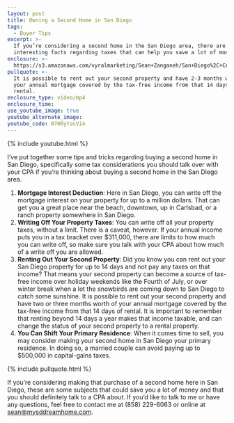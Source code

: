 ```yaml
---
layout: post
title: Owning a Second Home in San Diego
tags:
  - Buyer Tips
excerpt: >-
  If you’re considering a second home in the San Diego area, there are four
  interesting facts regarding taxes that can help you save a lot of money.
enclosure: >-
  https://s3.amazonaws.com/vyralmarketing/Sean+Zanganeh/San+Diego%2C+CA+Real+Estate+Second+Homes+in+San+Diego.mp4
pullquote: >-
  It is possible to rent out your second property and have 2-3 months worth of
  your annual mortgage covered by the tax-free income from that 14 days of
  rental.
enclosure_type: video/mp4
enclosure_time:
use_youtube_image: true
youtube_alternate_image:
youtube_code: 0700yYasVi4
---
```



{% include youtube.html %}

I’ve put together some tips and tricks regarding buying a second home in San Diego, specifically some tax considerations you should talk over with your CPA if you’re thinking about buying a second home in the San Diego area.

1. **Mortgage Interest Deduction**: Here in San Diego, you can write off the mortgage interest on your property for up to a million dollars. That can get you a great place near the beach, downtown, up in Carlsbad, or a ranch property somewhere in San Diego.
2. **Writing Off Your Property Taxes**: You can write off all your property taxes, without a limit. There is a caveat, however. If your annual income puts you in a tax bracket over $311,000, there are limits to how much you can write off, so make sure you talk with your CPA about how much of a write off you are allowed.
3. **Renting Out Your Second Property**: Did you know you can rent out your San Diego property for up to 14 days and not pay any taxes on that income? That means your second property can become a source of tax-free income over holiday weekends like the Fourth of July, or over winter break when a lot the snowbirds are coming down to San Diego to catch some sunshine. It is possible to rent out your second property and have two or three months worth of your annual mortgage covered by the tax-free income from that 14 days of rental. It is important to remember that renting beyond 14 days a year makes that income taxable, and can change the status of your second property to a rental property.
4. **You Can Shift Your Primary Residence**: When it comes time to sell, you may consider making your second home in San Diego your primary residence. In doing so, a married couple can avoid paying up to $500,000 in capital-gains taxes.

{% include pullquote.html %}

If you’re considering making that purchase of a second home here in San Diego, these are some subjects that could save you a lot of money and that you should definitely talk to a CPA about. If you’d like to talk to me or have any questions, feel free to contact me at (858) 229-6063 or online at sean@mysddreamhome.com.